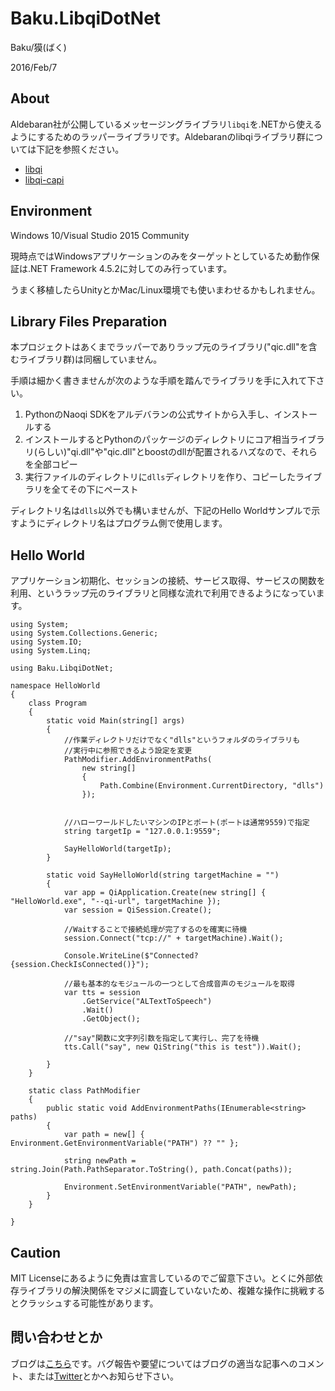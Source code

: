 # Baku.LibqiDotNet

Baku/獏(ばく)

2016/Feb/7

## About

Aldebaran社が公開しているメッセージングライブラリ```libqi```を.NETから使えるようにするためのラッパーライブラリです。Aldebaranのlibqiライブラリ群については下記を参照ください。

- [libqi](https://github.com/aldebaran/libqi)
- [libqi-capi](https://github.com/aldebaran/libqi-capi)


## Environment

Windows 10/Visual Studio 2015 Community

現時点ではWindowsアプリケーションのみをターゲットとしているため動作保証は.NET Framework 4.5.2に対してのみ行っています。

うまく移植したらUnityとかMac/Linux環境でも使いまわせるかもしれません。

## Library Files Preparation

本プロジェクトはあくまでラッパーでありラップ元のライブラリ("qic.dll"を含むライブラリ群)は同梱していません。

手順は細かく書きませんが次のような手順を踏んでライブラリを手に入れて下さい。

1. PythonのNaoqi SDKをアルデバランの公式サイトから入手し、インストールする
2. インストールするとPythonのパッケージのディレクトリにコア相当ライブラリ(らしい)"qi.dll"や"qic.dll"とboostのdllが配置されるハズなので、それらを全部コピー
3. 実行ファイルのディレクトリに```dlls```ディレクトリを作り、コピーしたライブラリを全てその下にペースト

ディレクトリ名は```dlls```以外でも構いませんが、下記のHello Worldサンプルで示すようにディレクトリ名はプログラム側で使用します。


## Hello World

アプリケーション初期化、セッションの接続、サービス取得、サービスの関数を利用、というラップ元のライブラリと同様な流れで利用できるようになっています。

```
using System;
using System.Collections.Generic;
using System.IO;
using System.Linq;

using Baku.LibqiDotNet;

namespace HelloWorld
{
    class Program
    {
        static void Main(string[] args)
        {
            //作業ディレクトリだけでなく"dlls"というフォルダのライブラリも
            //実行中に参照できるよう設定を変更
            PathModifier.AddEnvironmentPaths(
                new string[]
                {
                    Path.Combine(Environment.CurrentDirectory, "dlls")
                });


            //ハローワールドしたいマシンのIPとポート(ポートは通常9559)で指定
            string targetIp = "127.0.0.1:9559";

            SayHelloWorld(targetIp);
        }

        static void SayHelloWorld(string targetMachine = "")
        {
            var app = QiApplication.Create(new string[] { "HelloWorld.exe", "--qi-url", targetMachine });
            var session = QiSession.Create();

            //Waitすることで接続処理が完了するのを確実に待機
            session.Connect("tcp://" + targetMachine).Wait();

            Console.WriteLine($"Connected? {session.CheckIsConnected()}");

            //最も基本的なモジュールの一つとして合成音声のモジュールを取得
            var tts = session
                .GetService("ALTextToSpeech")
                .Wait()
                .GetObject();

            //"say"関数に文字列引数を指定して実行し、完了を待機
            tts.Call("say", new QiString("this is test")).Wait();

        }
    }

    static class PathModifier
    {
        public static void AddEnvironmentPaths(IEnumerable<string> paths)
        {
            var path = new[] { Environment.GetEnvironmentVariable("PATH") ?? "" };

            string newPath = string.Join(Path.PathSeparator.ToString(), path.Concat(paths));

            Environment.SetEnvironmentVariable("PATH", newPath);
        }
    }

}
```



## Caution

MIT Licenseにあるように免責は宣言しているのでご留意下さい。とくに外部依存ライブラリの解決関係をマジメに調査していないため、複雑な操作に挑戦するとクラッシュする可能性があります。




## 問い合わせとか

ブログは[こちら](www.baku-dreameater.net)です。バグ報告や要望についてはブログの適当な記事へのコメント、または[Twitter](https://twitter.com/baku_dreameater)とかへお知らせ下さい。

